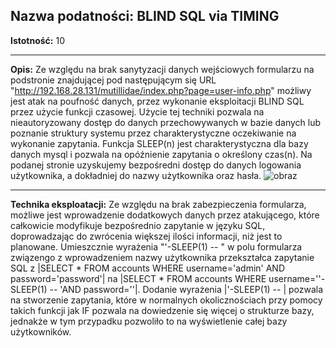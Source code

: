 ## Nazwa podatności: BLIND SQL via TIMING

**Istotność:** 10

---

**Opis:**
Ze względu na brak sanytyzacji danych wejściowych formularzu na podstronie znajdującej pod następującym się URL "http://192.168.28.131/mutillidae/index.php?page=user-info.php" możliwy jest atak na poufność danych, przez wykonanie eksploitacji BLIND SQL przez użycie funkcji czasowej. Użycie tej techniki pozwala na nieautoryzowany dostęp do danych przechowywanych w bazie danych lub poznanie struktury systemu przez charakterystyczne oczekiwanie na wykonanie zapytania. Funkcja SLEEP(n) jest charakterystyczna dla bazy danych mysql i pozwala na opóźnienie zapytania o określony czas(n). Na podanej stronie uzyskujemy bezpośredni dostęp do danych logowania użytkownika, a dokładniej do nazwy użytkownika oraz hasła. 
![obraz](https://github.com/GrzechuG/PWR-CBE-BAW-mutillidae-2024/assets/93217316/7ab2f724-c576-4fa6-af5e-c7fb06431638)


---

**Technika eksploatacji:**
Ze względu na brak zabezpieczenia formularza, możliwe jest wprowadzenie dodatkowych danych przez atakującego, które całkowicie modyfikuje bezpośrednio zapytanie w języku SQL, doprowadzając do zwrócenia większej ilości informacji, niż jest to planowane. Umieszcznie wyrażenia "'-SLEEP(1) -- " w polu formularza związengo z wprowadzeniem nazwy użytkownika przekształca zapytanie SQL z |SELECT * FROM accounts WHERE username='admin' AND password='password'| na |SELECT * FROM accounts WHERE username=''-SLEEP(1) -- 'AND password=''|. Dodanie wyrażenia |'-SLEEP(1) -- | pozwala na stworzenie zapytania, które w normalnych okolicznościach przy pomocy takich funkcji jak IF pozwala na dowiedzenie się więcej o strukturze bazy, jednakże w tym przypadku pozwoliło to na wyświetlenie całej bazy użytkowników.
